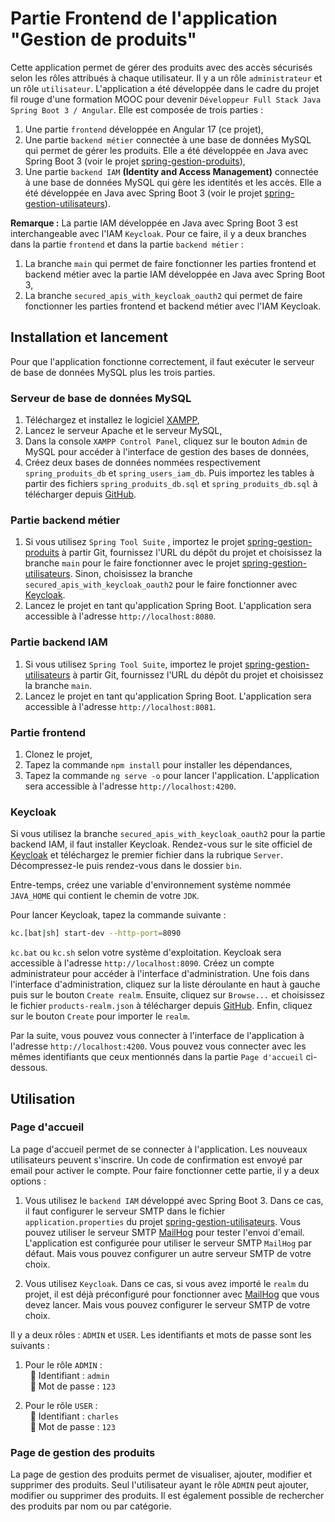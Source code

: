 # Partie Frontend de l'application "Gestion de produits"

Cette application permet de gérer des produits avec des accès sécurisés selon les rôles attribués à chaque utilisateur. Il y a un rôle `administrateur` et un rôle `utilisateur`. L'application a été développée dans le cadre du projet fil rouge d'une formation MOOC pour devenir `Développeur Full Stack Java Spring Boot 3 / Angular`. Elle est composée de trois parties : 

1. Une partie `frontend` développée en Angular 17 (ce projet),
2. Une partie `backend métier` connectée à une base de données MySQL qui permet de gérer les produits. Elle a été développée en Java avec Spring Boot 3 (voir le projet [spring-gestion-produits](https://github.com/charlenry/Spring-Gestion-Produits)),
3. Une partie `backend IAM` **(Identity and Access Management)** connectée à une base de données MySQL qui gère les identités et les accès. Elle a été développée en Java avec Spring Boot 3 (voir le projet [spring-gestion-utilisateurs](https://github.com/charlenry/Spring-Gestion-Utilisateurs)).

**Remarque :** La partie IAM développée en Java avec Spring Boot 3 est interchangeable avec l'IAM `Keycloak`. Pour ce faire, il y a deux branches dans la partie `frontend` et dans la partie `backend métier` :

1. La branche `main` qui permet de faire fonctionner les parties frontend et backend métier avec la partie IAM développée en Java avec Spring Boot 3,
2. La branche `secured_apis_with_keycloak_oauth2` qui permet de faire fonctionner les parties frontend et backend métier avec l'IAM Keycloak.


## Installation et lancement
Pour que l'application fonctionne correctement, il faut exécuter le serveur de base de données MySQL plus les trois parties.

### Serveur de base de données MySQL
1. Téléchargez et installez le logiciel [XAMPP](https://www.apachefriends.org/fr/download.html),
2. Lancez le serveur Apache et le serveur MySQL,
3. Dans la console `XAMPP Control Panel`, cliquez sur le bouton `Admin` de MySQL pour accéder à l'interface de gestion des bases de données,
4. Créez deux bases de données nommées respectivement `spring_produits_db` et `spring_users_iam_db`. Puis importez les tables à partir des fichiers `spring_produits_db.sql` et `spring_produits_db.sql` à télécharger depuis [GitHub](https://github.com/charlenry/Annexe-Gestion-Produits).


### Partie backend métier
1. Si vous utilisez `Spring Tool Suite` , importez le projet [spring-gestion-produits](https://github.com/charlenry/Spring-Gestion-Produits) à partir Git, fournissez l'URL du dépôt du projet et choisissez la branche `main` pour le faire fonctionner avec le projet [spring-gestion-utilisateurs](https://github.com/charlenry/Spring-Gestion-Utilisateurs). Sinon, choisissez la branche `secured_apis_with_keycloak_oauth2` pour le faire fonctionner avec [Keycloak](https://www.keycloak.org/downloads).
2. Lancez le projet en tant qu'application Spring Boot. L'application sera accessible à l'adresse `http://localhost:8080`.


### Partie backend IAM
1. Si vous utilisez `Spring Tool Suite`, importez le projet [spring-gestion-utilisateurs](https://github.com/charlenry/Spring-Gestion-Utilisateurs) à partir Git, fournissez l'URL du dépôt du projet et choisissez la branche `main`.
2. Lancez le projet en tant qu'application Spring Boot. L'application sera accessible à l'adresse `http://localhost:8081`.


### Partie frontend
1. Clonez le projet,
2. Tapez la commande `npm install` pour installer les dépendances,
3. Tapez la commande `ng serve -o` pour lancer l'application. L'application sera accessible à l'adresse `http://localhost:4200`.


### Keycloak
Si vous utilisez la branche `secured_apis_with_keycloak_oauth2` pour la partie backend IAM, il faut installer Keycloak. Rendez-vous sur le site officiel de [Keycloak](https://www.keycloak.org/downloads) et téléchargez le premier fichier dans la rubrique `Server`. Décompressez-le puis rendez-vous dans le dossier `bin`. 

Entre-temps, créez une variable d'environnement système nommée `JAVA_HOME` qui contient le chemin de votre `JDK`. 

Pour lancer Keycloak, tapez la commande suivante :

```bash
kc.[bat|sh] start-dev --http-port=8090
```
`kc.bat` ou `kc.sh` selon votre système d'exploitation. Keycloak sera accessible à l'adresse `http://localhost:8090`. Créez un compte administrateur pour accéder à l'interface d'administration. Une fois dans l'interface d'administration, cliquez sur la liste déroulante en haut à gauche puis sur le bouton `Create realm`. Ensuite, cliquez sur `Browse...` et choisissez le fichier `products-realm.json` à télécharger depuis [GitHub](https://github.com/charlenry/Annexe-Gestion-Produits). Enfin, cliquez sur le bouton `Create` pour importer le `realm`.

Par la suite, vous pouvez vous connecter à l'interface de l'application à l'adresse `http://localhost:4200`. Vous pouvez vous connecter avec les mêmes identifiants que ceux mentionnés dans la partie `Page d'accueil` ci-dessous.


## Utilisation

### Page d'accueil
La page d'accueil permet de se connecter à l'application. Les nouveaux utilisateurs peuvent s'inscrire. Un code de confirmation est envoyé par email pour activer le compte. Pour faire fonctionner cette partie, il y a deux options :

1. Vous utilisez le `backend IAM` développé avec Spring Boot 3. Dans ce cas, il faut configurer le serveur SMTP dans le fichier `application.properties` du projet [spring-gestion-utilisateurs](https://github.com/charlenry/Spring-Gestion-Utilisateurs). Vous pouvez utiliser le serveur SMTP [MailHog](https://github.com/mailhog/MailHog/releases) pour tester l'envoi d'email. L'application est configurée pour utiliser le serveur SMTP `MailHog` par défaut. Mais vous pouvez configurer un autre serveur SMTP de votre choix.

2. Vous utilisez `Keycloak`. Dans ce cas, si vous avez importé le `realm` du projet, il est déjà préconfiguré pour fonctionner avec [MailHog](https://github.com/mailhog/MailHog/releases) que vous devez lancer. Mais vous pouvez configurer le serveur SMTP de votre choix. 

Il y a deux rôles : `ADMIN` et `USER`. Les identifiants et mots de passe sont les suivants :
1. Pour le rôle `ADMIN` : <br>
&nbsp;&nbsp;🔹 Identifiant : `admin`<br>
&nbsp;&nbsp;🔹 Mot de passe : `123`

2. Pour le rôle `USER` : <br>
&nbsp;&nbsp;🔹 Identifiant : `charles`<br>
&nbsp;&nbsp;🔹 Mot de passe : `123` 

### Page de gestion des produits
La page de gestion des produits permet de visualiser, ajouter, modifier et supprimer des produits. Seul l'utilisateur ayant le rôle `ADMIN` peut ajouter, modifier ou supprimer des produits. Il est également possible de rechercher des produits par nom ou par catégorie.

